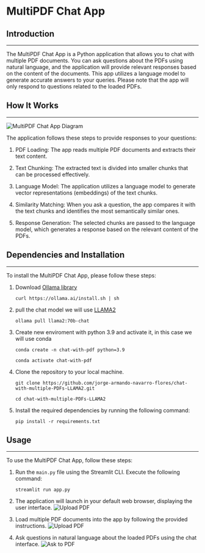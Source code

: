 # MultiPDF Chat App

## Introduction
------------
The MultiPDF Chat App is a Python application that allows you to chat with multiple PDF documents. You can ask questions about the PDFs using natural language, and the application will provide relevant responses based on the content of the documents. This app utilizes a language model to generate accurate answers to your queries. Please note that the app will only respond to questions related to the loaded PDFs.

## How It Works
------------

![MultiPDF Chat App Diagram](./docs/PDF-LangChain.jpg)

The application follows these steps to provide responses to your questions:

1. PDF Loading: The app reads multiple PDF documents and extracts their text content.

2. Text Chunking: The extracted text is divided into smaller chunks that can be processed effectively.

3. Language Model: The application utilizes a language model to generate vector representations (embeddings) of the text chunks.

4. Similarity Matching: When you ask a question, the app compares it with the text chunks and identifies the most semantically similar ones.

5. Response Generation: The selected chunks are passed to the language model, which generates a response based on the relevant content of the PDFs.

## Dependencies and Installation
----------------------------
To install the MultiPDF Chat App, please follow these steps:
1. Download [Ollama library](https://github.com/jmorganca/ollama)
   ```
   curl https://ollama.ai/install.sh | sh
   ```
2. pull the chat model we will use [LLAMA2](https://ollama.ai/library/llama2)
   ```
   ollama pull llama2:70b-chat
   ```
3. Create new enviroment with python 3.9 and activate it, in this case we will use conda
   ```
   conda create -n chat-with-pdf python=3.9
   ```
   ```
   conda activate chat-with-pdf
   ```


4. Clone the repository to your local machine.
   ```
   git clone https://github.com/jorge-armando-navarro-flores/chat-with-multiple-PDFs-LLAMA2.git
   ```
   ```
   cd chat-with-multiple-PDFs-LLAMA2
   ```

5. Install the required dependencies by running the following command:
   ```
   pip install -r requirements.txt
   ```


## Usage
-----
To use the MultiPDF Chat App, follow these steps:

1. Run the `main.py` file using the Streamlit CLI. Execute the following command:
   ```
   streamlit run app.py
   ```

2. The application will launch in your default web browser, displaying the user interface.
![Upload PDF](./docs/interface.png)

3. Load multiple PDF documents into the app by following the provided instructions.
![Upload PDF](./docs/upload_PDF.png)

4. Ask questions in natural language about the loaded PDFs using the chat interface.
![Ask to PDF](./docs/ask_to_PDF.png)
